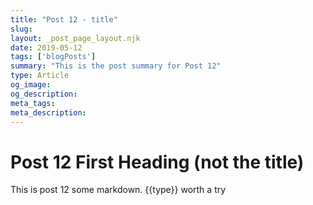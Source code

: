 ```yaml
---
title: "Post 12 - title"
slug: 
layout: _post_page_layout.njk
date: 2019-05-12
tags: ['blogPosts']
summary: "This is the post summary for Post 12"
type: Article 
og_image:
og_description:
meta_tags:
meta_description:
---
```

# Post 12 First Heading (not the title)
  
This is post 12 some markdown.  {{type}} worth a try
